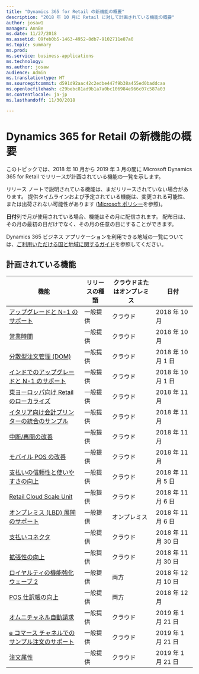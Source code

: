 ```yaml
---
title: "Dynamics 365 for Retail の新機能の概要"
description: "2018 年 10 月に Retail に対して計画されている機能の概要"
author: josaw1
manager: AnnBe
ms.date: 11/27/2018
ms.assetid: 09feb0b5-1463-4952-8db7-9102711e87a0
ms.topic: summary
ms.prod: 
ms.service: business-applications
ms.technology: 
ms.author: josaw
audience: Admin
ms.translationtype: HT
ms.sourcegitcommit: d591d92aac42c2edbe447f9b38a455ed0baddcaa
ms.openlocfilehash: c29bebc81ad9b1a7a0bc106984e966c07c587a03
ms.contentlocale: ja-jp
ms.lasthandoff: 11/30/2018

---
```

# <a name="summary-of-whats-new-in-dynamics-365-for-retail"></a>Dynamics 365 for Retail の新機能の概要

このトピックでは、2018 年 10 月から 2019 年 3 月の間に Microsoft Dynamics 365 for Retail でリリースが計画されている機能の一覧を示します。 

リリース ノートで説明されている機能は、まだリリースされていない場合があります。 提供タイムラインおよび予定されている機能は、変更される可能性、または出荷されない可能性があります ([Microsoft ポリシー](https://go.microsoft.com/fwlink/p/?linkid=2007332)を参照)。

**日付**列で月が使用されている場合、機能はその月に配信されます。 配布日は、その月の最初の日だけでなく、その月の任意の日にすることができます。
    
Dynamics 365 ビジネス アプリケーションを利用できる地域の一覧については、[ご利用いただける国と地域に関するガイド](https://aka.ms/dynamics_365_international_availability_deck)を参照してください。 


## <a name="planned-features"></a>計画されている機能

| 機能                     | リリースの種類   | クラウドまたはオンプレミス                      |日付 |
|-----------------------------|----------------|----------------------------------------------|-----------------------|
|[アップグレードと N-1 のサポート](support-upgrade-n-1-ax2012.md)     |一般提供   |  クラウド  |2018 年 10 月   |
|[営業時間](store-hours.md)        |一般提供    | クラウド    |2018 年 10 月     |
|[分散型注文管理 (DOM)](distributed-order-management.md)   |一般提供     |   クラウド  |2018 年 10 月 1 日      |
|[インドでのアップグレードと N-1 のサポート](retail-upgrade-n-1-india.md)     |一般提供   |   クラウド  |2018 年 10 月 1 日 |
|[東ヨーロッパ向け Retail のローカライズ](retail-localization-eastern-europe.md) |一般提供  |  クラウド  |2018 年 11 月  |
|[イタリア向け会計プリンターの統合のサンプル](fiscal-printer-integration-sample-italy.md)  |一般提供  |   クラウド|2018 年 11 月 |
|[中断/再開の改善](suspend-resume-improvements.md)  |一般提供  |   クラウド|2018 年 11 月 |
|[モバイル POS の改善](mobile-pos-improvements.md)  |一般提供  |   クラウド|2018 年 11 月 |
|[支払いの信頼性と使いやすさの向上](payment-processing.md)  |一般提供   |  クラウド   |2018 年 11 月 5 日       |
|[Retail Cloud Scale Unit](retail-cloud-scale-unit.md)                  |一般提供     | クラウド    |2018 年 11 月 6 日       |
|[オンプレミス (LBD) 展開のサポート](support-premises-local-business-data-deployments.md) |一般提供 |オンプレミス     |2018 年 11 月 6 日 |   
|[支払いコネクタ](payment-connector.md)                            |一般提供      | クラウド    |2018 年 11 月 30 日        |
|[拡張性の向上](improved-extensibility.md)  |一般提供           |    クラウド |2018 年 11 月 30 日   |
|[ロイヤルティの機能強化ウェーブ 2](loyalty-november-18.md)|一般提供 | 両方 |2018 年 12 月 10 日 |
|[POS 仕訳帳の向上](POS-journal-improvements.md)       | 一般提供        | 両方         |2018 年 12 月 |
|[オムニチャネル自動請求](omni-channel-auto-charges.md)  |一般提供  |   クラウド|2019 年 1 月 21 日 |
|[e コマース チャネルでのサンプル注文のサポート](ecommerce-zero-dollar-order-support.md) |一般提供| クラウド| 2019 年 1 月 21 日
| [注文属性](order-attributes.md) |一般提供| クラウド| 2019 年 1 月 21 日 |

